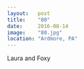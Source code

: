 ```yaml
---
layout:   post
title:    "80"
date:     2016-08-14
image:    "80.jpg"
location: "Ardmore, PA"
---
```


Laura and Foxy
